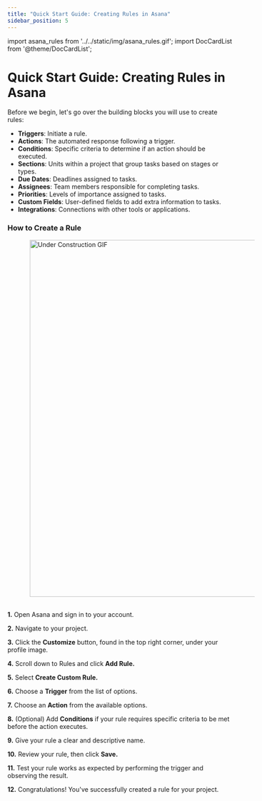 ```yaml
---
title: "Quick Start Guide: Creating Rules in Asana"
sidebar_position: 5
---
```

import asana_rules from '../../static/img/asana_rules.gif';
import DocCardList from '@theme/DocCardList';

# Quick Start Guide: Creating Rules in Asana

Before we begin, let's go over the building blocks you will use to create rules:

- **Triggers**: Initiate a rule.
- **Actions**: The automated response following a trigger.
- **Conditions**: Specific criteria to determine if an action should be executed.
- **Sections**: Units within a project that group tasks based on stages or types.
- **Due Dates**: Deadlines assigned to tasks. 
- **Assignees**: Team members responsible for completing tasks.
- **Priorities**: Levels of importance assigned to tasks.
- **Custom Fields**: User-defined fields to add extra information to tasks.
- **Integrations**: Connections with other tools or applications.

### How to Create a Rule

<img align="float" src={asana_rules} alt="Under Construction GIF" width="800" hspace="50"/>
<br clear="both"/>
&nbsp;  

**1.** Open Asana and sign in to your account.

**2.** Navigate to your project.

**3.** Click the **Customize** button, found in the top right corner, under your profile image.

**4.** Scroll down to Rules and click **Add Rule.**

**5.** Select **Create Custom Rule.**

**6.** Choose a **Trigger** from the list of options.

**7.** Choose an **Action** from the available options. 

**8.** (Optional) Add **Conditions** if your rule requires specific criteria to be met before the action executes.

**9.** Give your rule a clear and descriptive name.

**10.** Review your rule, then click **Save.**

**11.** Test your rule works as expected by performing the trigger and observing the result.

**12.** Congratulations! You've successfully created a rule for your project.
 
&nbsp;  

<DocCardList />